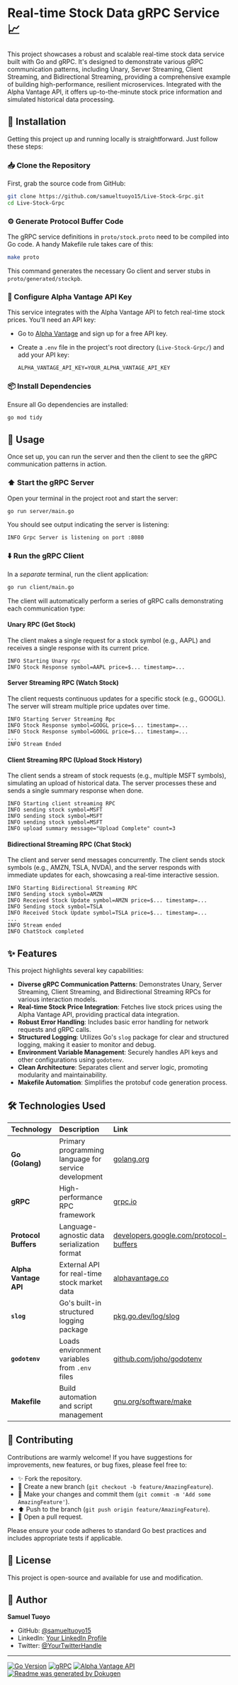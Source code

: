 # **Real-time Stock Data gRPC Service** 📈

This project showcases a robust and scalable real-time stock data service built with Go and gRPC. It's designed to demonstrate various gRPC communication patterns, including Unary, Server Streaming, Client Streaming, and Bidirectional Streaming, providing a comprehensive example of building high-performance, resilient microservices. Integrated with the Alpha Vantage API, it offers up-to-the-minute stock price information and simulated historical data processing.

## 🚀 Installation

Getting this project up and running locally is straightforward. Just follow these steps:

### 📥 Clone the Repository

First, grab the source code from GitHub:

```bash
git clone https://github.com/samueltuoyo15/Live-Stock-Grpc.git
cd Live-Stock-Grpc
```

### ⚙️ Generate Protocol Buffer Code

The gRPC service definitions in `proto/stock.proto` need to be compiled into Go code. A handy Makefile rule takes care of this:

```bash
make proto
```

This command generates the necessary Go client and server stubs in `proto/generated/stockpb`.

### 🔑 Configure Alpha Vantage API Key

This service integrates with the Alpha Vantage API to fetch real-time stock prices. You'll need an API key:

*   Go to [Alpha Vantage](https://www.alphavantage.co/) and sign up for a free API key.
*   Create a `.env` file in the project's root directory (`Live-Stock-Grpc/`) and add your API key:

    ```env
    ALPHA_VANTAGE_API_KEY=YOUR_ALPHA_VANTAGE_API_KEY
    ```

### 📦 Install Dependencies

Ensure all Go dependencies are installed:

```bash
go mod tidy
```

## 🏃 Usage

Once set up, you can run the server and then the client to see the gRPC communication patterns in action.

### ⬆️ Start the gRPC Server

Open your terminal in the project root and start the server:

```bash
go run server/main.go
```

You should see output indicating the server is listening:

```
INFO Grpc Server is listening on port :8080
```

### ⬇️ Run the gRPC Client

In a *separate* terminal, run the client application:

```bash
go run client/main.go
```

The client will automatically perform a series of gRPC calls demonstrating each communication type:

#### Unary RPC (Get Stock)

The client makes a single request for a stock symbol (e.g., AAPL) and receives a single response with its current price.

```
INFO Starting Unary rpc
INFO Stock Response symbol=AAPL price=$... timestamp=...
```

#### Server Streaming RPC (Watch Stock)

The client requests continuous updates for a specific stock (e.g., GOOGL). The server will stream multiple price updates over time.

```
INFO Starting Server Streaming Rpc
INFO Stock Response symbol=GOOGL price=$... timestamp=...
INFO Stock Response symbol=GOOGL price=$... timestamp=...
...
INFO Stream Ended
```

#### Client Streaming RPC (Upload Stock History)

The client sends a stream of stock requests (e.g., multiple MSFT symbols), simulating an upload of historical data. The server processes these and sends a single summary response when done.

```
INFO Starting client streaming RPC
INFO sending stock symbol=MSFT
INFO sending stock symbol=MSFT
INFO sending stock symbol=MSFT
INFO upload summary message="Upload Complete" count=3
```

#### Bidirectional Streaming RPC (Chat Stock)

The client and server send messages concurrently. The client sends stock symbols (e.g., AMZN, TSLA, NVDA), and the server responds with immediate updates for each, showcasing a real-time interactive session.

```
INFO Starting Bidirectional Streaming RPC
INFO Sending stock symbol=AMZN
INFO Received Stock Update symbol=AMZN price=$... timestamp=...
INFO Sending stock symbol=TSLA
INFO Received Stock Update symbol=TSLA price=$... timestamp=...
...
INFO Stream ended
INFO ChatStock completed
```

## ✨ Features

This project highlights several key capabilities:

*   **Diverse gRPC Communication Patterns**: Demonstrates Unary, Server Streaming, Client Streaming, and Bidirectional Streaming RPCs for various interaction models.
*   **Real-time Stock Price Integration**: Fetches live stock prices using the Alpha Vantage API, providing practical data integration.
*   **Robust Error Handling**: Includes basic error handling for network requests and gRPC calls.
*   **Structured Logging**: Utilizes Go's `slog` package for clear and structured logging, making it easier to monitor and debug.
*   **Environment Variable Management**: Securely handles API keys and other configurations using `godotenv`.
*   **Clean Architecture**: Separates client and server logic, promoting modularity and maintainability.
*   **Makefile Automation**: Simplifies the protobuf code generation process.

## 🛠️ Technologies Used

| Technology             | Description                                          | Link                                                  |
| :--------------------- | :--------------------------------------------------- | :---------------------------------------------------- |
| **Go (Golang)**        | Primary programming language for service development | [golang.org](https://golang.org/)                     |
| **gRPC**               | High-performance RPC framework                       | [grpc.io](https://grpc.io/)                           |
| **Protocol Buffers**   | Language-agnostic data serialization format          | [developers.google.com/protocol-buffers](https://developers.google.com/protocol-buffers) |
| **Alpha Vantage API**  | External API for real-time stock market data         | [alphavantage.co](https://www.alphavantage.co/)       |
| **`slog`**             | Go's built-in structured logging package             | [pkg.go.dev/log/slog](https://pkg.go.dev/log/slog)      |
| **`godotenv`**         | Loads environment variables from `.env` files        | [github.com/joho/godotenv](https://github.com/joho/godotenv) |
| **Makefile**           | Build automation and script management               | [gnu.org/software/make](https://www.gnu.org/software/make) |

## 🤝 Contributing

Contributions are warmly welcome! If you have suggestions for improvements, new features, or bug fixes, please feel free to:

*   ✨ Fork the repository.
*   🌳 Create a new branch (`git checkout -b feature/AmazingFeature`).
*   📝 Make your changes and commit them (`git commit -m 'Add some AmazingFeature'`).
*   ⬆️ Push to the branch (`git push origin feature/AmazingFeature`).
*   🚀 Open a pull request.

Please ensure your code adheres to standard Go best practices and includes appropriate tests if applicable.

## 📝 License

This project is open-source and available for use and modification.

## 👤 Author

**Samuel Tuoyo**
*   GitHub: [@samueltuoyo15](https://github.com/samueltuoyo15)
*   LinkedIn: [Your LinkedIn Profile](https://linkedin.com/in/your-profile)
*   Twitter: [@YourTwitterHandle](https://twitter.com/YourTwitterHandle)

---

[![Go Version](https://img.shields.io/badge/Go-1.24.1-00ADD8?logo=go)](https://golang.org/)
[![gRPC](https://img.shields.io/badge/gRPC-v1.72.0-blue?logo=grpc)](https://grpc.io/)
[![Alpha Vantage API](https://img.shields.io/badge/API-Alpha%20Vantage-green?logo=react)](https://www.alphavantage.co/)
[![Readme was generated by Dokugen](https://img.shields.io/badge/Readme%20was%20generated%20by-Dokugen-brightgreen)](https://www.npmjs.com/package/dokugen)